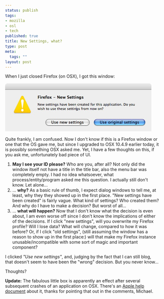 ```yaml
--- 
status: publish
tags: 
- mozilla
- osl
- tech
published: true
title: New Settings, what?
type: post
meta: 
  tags: ""
layout: post
---
```

When I just closed Firefox (on OSX), I got this window:

<img src='/media/wp/2007/03/firefox-new-settings-osx.jpg' alt='Firefox New Settings Window' />
<blockquote style="display:none">Firefox -- New Settings
New Settings have been created for this application. Do you wish to use these settings from now on? [Use new settings] [Use original settings]</blockquote>

Quite frankly, I am confused. Now I don't know if this is a Firefox window or one that the OS gave me, but since I upgraded to OSX 10.4.9 earlier today, it is possibly something OSX asked me. Yet, I have a few thoughts on this, if you ask me, unfortunately bad piece of UI.

<ol>
	<li><strong>May I see your ID please?</strong> Who are you, after all? Not only did the window itself not have a title in the title bar, also the menu bar was completely empty. I had no idea whatsoever, what process/entity/program asked me this question. I actually still don't know. Let alone...</li>
	<li>... <strong>why?</strong> As a basic rule of thumb, I expect dialog windows to tell me, at least, why they they showed up in the first place. "New settings have been created" is fairly vague. What kind of settings? Who created them? And why do I have to make a decision? But worst of all...</li>
	<li>... <strong>what will happen?</strong> Now that I don't know what the decision is even about, I am even worse off since I don't know the implications of either of the decisions. If I click "new settings", will you overwrite my Firefox profile? Will I lose data? What will change, compared to how it was before?
Or, if I click "old settings", (still assuming the window has a reason to show up in the first place:) will that make my Firefox instance unusable/incompatible with some sort of magic and important component?</li>
</ol>

I clicked <em>"Use new settings"</em>, and, judging by the fact that I can still blog, that doesn't seem to have been the "wrong" decision. But you never know...

Thoughts?

<strong>Update:</strong> The fabulous little box is apparently an effect after several subsequent crashes of an application on OSX. There's an <a href="http://docs.info.apple.com/article.html?artnum=301084">Apple help document</a> about it, thanks for pointing that out in the comments, Michael.
